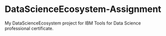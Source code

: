 # DataScienceEcosystem-Assignment

My DataScienceEcosystem project for IBM Tools for Data Science professional certificate.

